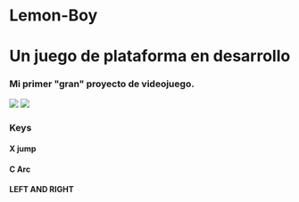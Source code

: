 # Lemon-Boy

<h1>Un juego de plataforma en desarrollo </h1>
<h3> Mi primer "gran" proyecto de videojuego. </h3>

<img src = "https://github.com/hug58/Lemon-Boy/blob/master/gif/menu.gif" >

<img src= "https://github.com/hug58/Lemon-Boy/blob/master/gif/estado_actual.gif">

<h3> Keys </h3>
<h4> X jump </h4>
<h4> C Arc </h4>
<h4>  LEFT AND RIGHT </4>
